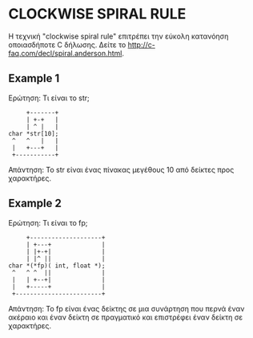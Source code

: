 # CLOCKWISE SPIRAL RULE

Η τεχνική "clockwise spiral rule" επιτρέπει την εύκολη κατανόηση οποιασδήποτε C δήλωσης. Δείτε το <http://c-faq.com/decl/spiral.anderson.html>.

## Example 1

Ερώτηση: Τι είναι το str;

         +-------+
         | +-+   |
         | ^ |   |
    char *str[10];
     ^   ^   |   |
     |   +---+   |
     +-----------+

Απάντηση: Το str είναι ένας πίνακας μεγέθους 10 από δείκτες προς χαρακτήρες.

## Example 2

Ερώτηση: Τι είναι το fp;

         +--------------------+
         | +---+              |
         | |+-+|              |
         | |^ ||              |
    char *(*fp)( int, float *);
     ^   ^ ^  ||              |
     |   | +--+|              |
     |   +-----+              |
     +------------------------+
    
Απάντηση: To fp είναι ένας δείκτης σε μια συνάρτηση που περνά έναν ακέραιο και έναν δείκτη σε πραγματικό και επιστρέφει έναν δείκτη σε χαρακτήρες.

<!-- ## Example 3

Ερώτηση: Τι είναι το signal;

          +-----------------------------+
          |                  +---+      |
          |  +---+           |+-+|      |
          |  ^   |           |^ ||      |
    void (*signal(int, void (*fp)(int)))(int);
     ^    ^      |      ^    ^  ||      |
     |    +------+      |    +--+|      |
     |                  +--------+      |
     +----------------------------------+ -->

